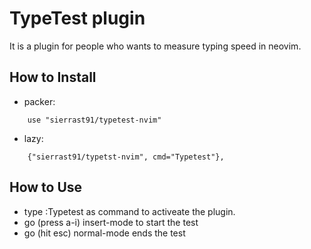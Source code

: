 # TypeTest plugin

It is a plugin for people who wants to measure typing speed in neovim.


## How to Install

- packer:
```
    use "sierrast91/typetest-nvim"
```
- lazy: 
```
    {"sierrast91/typetst-nvim", cmd="Typetest"},
```
## How to Use
- type :Typetest as command to activeate the plugin.
- go (press a-i) insert-mode to start the test
- go (hit esc) normal-mode ends the test
